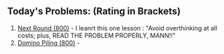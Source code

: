 ## Today's Problems: (Rating in Brackets)
1. [Next Round (800)](https://codeforces.com/problemset/problem/158/A) - I leanrt this one lesson : "Avoid overthinking at all costs; plus, READ THE PROBLEM PROPERLY, MANN!!"
2. [Domino Piling (800)](https://codeforces.com/problemset/problem/50/A) - 